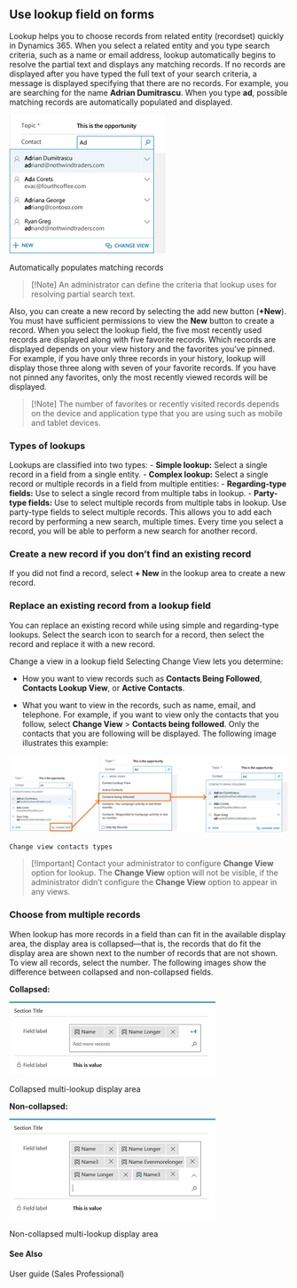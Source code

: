 Use lookup field on forms
-------------------------

Lookup helps you to choose records from related entity (recordset) quickly in
Dynamics 365. When you select a related entity and you type search criteria,
such as a name or email address, lookup automatically begins to resolve the
partial text and displays any matching records. If no records are displayed
after you have typed the full text of your search criteria, a message is
displayed specifying that there are no records. For example, you are searching
for the name **Adrian Dumitrascu**. When you type **ad**, possible matching
records are automatically populated and displayed.

![Automatically populates matching records](media/3e32183d97aef939e086b5b4ddc61f71.png)

Automatically populates matching records

>   [!Note] An administrator can define the criteria that lookup uses for
>   resolving partial search text.

Also, you can create a new record by selecting the add new button (**+New**).
You must have sufficient permissions to view the **New** button to create a
record. When you select the lookup field, the five most recently used records
are displayed along with five favorite records. Which records are displayed
depends on your view history and the favorites you’ve pinned. For example, if
you have only three records in your history, lookup will display those three
along with seven of your favorite records. If you have not pinned any favorites,
only the most recently viewed records will be displayed.

>   [!Note] The number of favorites or recently visited records depends on the
>   device and application type that you are using such as mobile and tablet
>   devices.

### Types of lookups

Lookups are classified into two types: - **Simple lookup:** Select a single
record in a field from a single entity. - **Complex lookup:** Select a single
record or multiple records in a field from multiple entities: - **Regarding-type
fields:** Use to select a single record from multiple tabs in lookup. -
**Party-type fields:** Use to select multiple records from multiple tabs in
lookup. Use party-type fields to select multiple records. This allows you to add
each record by performing a new search, multiple times. Every time you select a
record, you will be able to perform a new search for another record.

### Create a new record if you don’t find an existing record

If you did not find a record, select **+ New** in the lookup area to create a
new record.

### Replace an existing record from a lookup field

You can replace an existing record while using simple and regarding-type
lookups. Select the search icon to search for a record, then select the record
and replace it with a new record.

Change a view in a lookup field Selecting Change View lets you determine:

-   How you want to view records such as **Contacts Being Followed**, **Contacts
    Lookup View**, or **Active Contacts**.

-   What you want to view in the records, such as name, email, and telephone.
    For example, if you want to view only the contacts that you follow, select
    **Change View** \> **Contacts being followed**. Only the contacts that you
    are following will be displayed. The following image illustrates this
    example:

![Change view contacts types](media/1992c7810ed0807724187f1d4e2abff0.png)

    Change view contacts types

>   [!Important] Contact your administrator to configure **Change View** option
>   for lookup. The **Change View** option will not be visible, if the
>   administrator didn’t configure the **Change View** option to appear in any
>   views.

### Choose from multiple records

When lookup has more records in a field than can fit in the available display
area, the display area is collapsed—that is, the records that do fit the display
area are shown next to the number of records that are not shown. To view all
records, select the number. The following images show the difference between
collapsed and non-collapsed fields.

**Collapsed:**

![Collapsed multi-lookup display area](media/00873711d68f54522f761b19737fb600.png)

Collapsed multi-lookup display area

**Non-collapsed:**

![Non-collapsed multi-lookup display area](media/93e0e86a639a714f3fda41d8e4e427b8.png)

Non-collapsed multi-lookup display area

#### See Also

User guide (Sales Professional)
